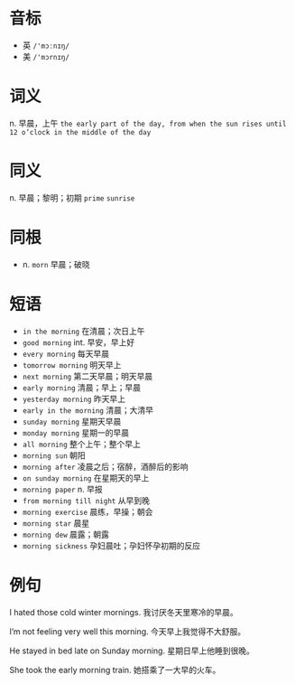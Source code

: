 # 音标

- 英 `/'mɔːnɪŋ/`
- 美 `/'mɔrnɪŋ/`

# 词义

n. 早晨，上午
`the early part of the day, from when the sun rises until 12 o’clock in the middle of the day`

# 同义

n. 早晨；黎明；初期
`prime` `sunrise`

# 同根

- n. `morn` 早晨；破晓

# 短语

- `in the morning` 在清晨；次日上午
- `good morning` int. 早安，早上好
- `every morning` 每天早晨
- `tomorrow morning` 明天早上
- `next morning` 第二天早晨；明天早晨
- `early morning` 清晨；早上；早晨
- `yesterday morning` 昨天早上
- `early in the morning` 清晨；大清早
- `sunday morning` 星期天早晨
- `monday morning` 星期一的早晨
- `all morning` 整个上午；整个早上
- `morning sun` 朝阳
- `morning after` 凌晨之后；宿醉，酒醉后的影响
- `on sunday morning` 在星期天的早上
- `morning paper` n. 早报
- `from morning till night` 从早到晚
- `morning exercise` 晨练，早操；朝会
- `morning star` 晨星
- `morning dew` 晨露；朝露
- `morning sickness` 孕妇晨吐；孕妇怀孕初期的反应

# 例句

I hated those cold winter mornings.
我讨厌冬天里寒冷的早晨。

I’m not feeling very well this morning.
今天早上我觉得不大舒服。

He stayed in bed late on Sunday morning.
星期日早上他睡到很晚。

She took the early morning train.
她搭乘了一大早的火车。



